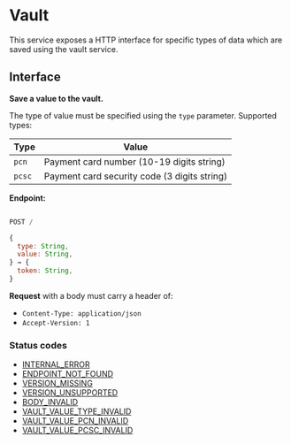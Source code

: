 # Vault

This service exposes a HTTP interface for specific types of data which are saved using the vault service.

## Interface

**Save a value to the vault.**

The type of value must be specified using the `type` parameter. Supported types:

| Type   | Value                                        |
| ------ | -------------------------------------------- |
| `pcn`  | Payment card number (10-19 digits string)    |
| `pcsc` | Payment card security code (3 digits string) |

**Endpoint:**

```javascript

POST /

```

```javascript
{
  type: String,
  value: String,
} → {
  token: String,
}
```

**Request** with a body must carry a header of:

- `Content-Type: application/json`
- `Accept-Version: 1`

### Status codes

- [INTERNAL_ERROR](./status-codes.md#internal_error)
- [ENDPOINT_NOT_FOUND](./status-codes.md#endpoint_not_found)
- [VERSION_MISSING](./status-codes.md#version_missing)
- [VERSION_UNSUPPORTED](./status-codes.md#version_unsupported)
- [BODY_INVALID](./status-codes.md#body_invalid)
- [VAULT_VALUE_TYPE_INVALID](./status-codes.md#vault_value_type_invalid)
- [VAULT_VALUE_PCN_INVALID](./status-codes.md#vault_value_pcn_invalid)
- [VAULT_VALUE_PCSC_INVALID](./status-codes.md#vault_value_pcsc_invalid)
